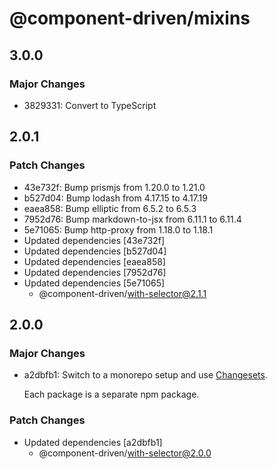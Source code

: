# @component-driven/mixins

## 3.0.0

### Major Changes

- 3829331: Convert to TypeScript

## 2.0.1

### Patch Changes

- 43e732f: Bump prismjs from 1.20.0 to 1.21.0
- b527d04: Bump lodash from 4.17.15 to 4.17.19
- eaea858: Bump elliptic from 6.5.2 to 6.5.3
- 7952d76: Bump markdown-to-jsx from 6.11.1 to 6.11.4
- 5e71065: Bump http-proxy from 1.18.0 to 1.18.1
- Updated dependencies [43e732f]
- Updated dependencies [b527d04]
- Updated dependencies [eaea858]
- Updated dependencies [7952d76]
- Updated dependencies [5e71065]
  - @component-driven/with-selector@2.1.1

## 2.0.0

### Major Changes

- a2dbfb1: Switch to a monorepo setup and use [Changesets](https://github.com/atlassian/changesets).

  Each package is a separate npm package.

### Patch Changes

- Updated dependencies [a2dbfb1]
  - @component-driven/with-selector@2.0.0
